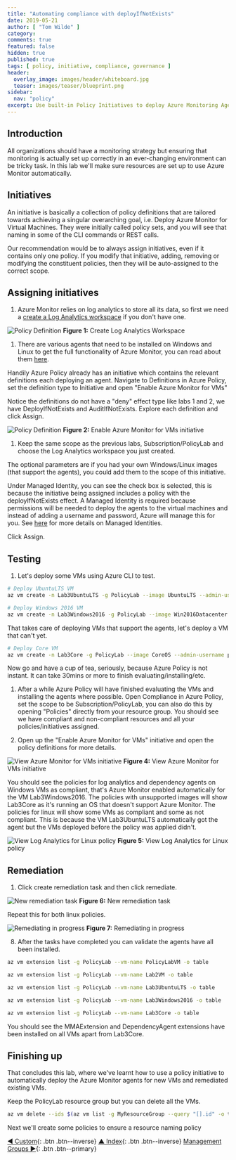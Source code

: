 ```yaml
---
title: "Automating compliance with deployIfNotExists"
date: 2019-05-21
author: [ "Tom Wilde" ]
category:
comments: true
featured: false
hidden: true
published: true
tags: [ policy, initiative, compliance, governance ]
header:
  overlay_image: images/header/whiteboard.jpg
  teaser: images/teaser/blueprint.png
sidebar:
  nav: "policy"
excerpt: Use built-in Policy Initiatives to deploy Azure Monitoring Agents and remediate non-compliant VMs
---
```


## Introduction

All organizations should have a monitoring strategy but ensuring that monitoring is actually set up correctly in an ever-changing environment can be tricky task. In this lab we'll make sure resources are set up to use Azure Monitor automatically.

## Initiatives

An initiative is basically a collection of policy definitions that are tailored towards achieving a singular overarching goal, i.e. Deploy Azure Monitor for Virtual Machines.  They were initially called policy sets, and you will see that naming in some of the CLI commands or REST calls.

Our recommendation would be to always assign initiatives, even if it contains only one policy.  If you modify that initiative, adding, removing or modifying the constituent policies, then they will be auto-assigned to the correct scope.

## Assigning initiatives

1. Azure Monitor relies on log analytics to store all its data, so first we need a [create a Log Analytics workspace](https://docs.microsoft.com/en-us/azure/azure-monitor/learn/quick-create-workspace) if you don't have one.

![Policy Definition](/automation/policy/images/lab3-create-la.png)
**Figure 1:** Create Log Analytics Workspace

1. There are various agents that need to be installed on Windows and Linux to get the full functionality of Azure Monitor, you can read about them [here](https://docs.microsoft.com/en-us/azure/azure-monitor/platform/agents-overview).

Handily Azure Policy already has an initiative which contains the relevant definitions each deploying an agent.
Navigate to Definitions in Azure Policy, set the definition type to Initiative and open "Enable Azure Monitor for VMs"

Notice the definitions do not have a "deny" effect type like labs 1 and 2, we have DeployIfNotExists and AuditIfNotExists. Explore each definition and click Assign.

![Policy Definition](/automation/policy/images/lab3-view-monitor-initiative.png)
**Figure 2:** Enable Azure Monitor for VMs initiative

1. Keep the same scope as the previous labs, Subscription/PolicyLab and choose the Log Analytics workspace you just created.

The optional parameters are if you had your own Windows/Linux images (that support the agents), you could add them to the scope of this initiative.

Under Managed Identity, you can see the check box is selected, this is because the initiative being assigned includes a policy with the deployIfNotExists effect. A Managed Identity is required because permissions will be needed to deploy the agents to the virtual machines and instead of adding a username and password, Azure will manage this for you. See [here](https://docs.microsoft.com/en-us/azure/active-directory/managed-identities-azure-resources/overview) for more details on Managed Identities.

Click Assign.

## Testing

1. Let's deploy some VMs using Azure CLI to test.

```bash
# Deploy UbuntuLTS VM
az vm create -n Lab3UbuntuLTS -g PolicyLab --image UbuntuLTS --admin-username policyuser --size Standard_D2s_v3 --no-wait

# Deploy Windows 2016 VM
az vm create -n Lab3Windows2016 -g PolicyLab --image Win2016Datacenter --admin-username policyuser --size Standard_D2s_v3 --no-wait
```

That takes care of deploying VMs that support the agents, let's deploy a VM that can't yet.

```bash
# Deploy Core VM
az vm create -n Lab3Core -g PolicyLab --image CoreOS --admin-username policyuser --size Standard_D2s_v3 --no-wait
```

Now go and have a cup of tea, seriously, because Azure Policy is not instant. It can take 30mins or more to finish evaluating/installing/etc.

1. After a while Azure Policy will have finished evaluating the VMs and installing the agents where possible. Open Compliance in Azure Policy, set the scope to be Subscription/PolicyLab, you can also do this by opening "Policies" directly from your resource group. You should see we have compliant and non-compliant resources and all your policies/initiatives assigned.

1. Open up the "Enable Azure Monitor for VMs" initiative and open the policy definitions for more details.

![View Azure Monitor for VMs initiative](/automation/policy/images/lab3-view-monitor-initiative-compliance.png)
**Figure 4:** View Azure Monitor for VMs initiative

You should see the policies for log analytics and dependency agents on Windows VMs as compliant, that's Azure Monitor enabled automatically for the VM Lab3Windows2016.
The policies with unsupported images will show Lab3Core as it's running an OS that doesn't support Azure Monitor.
The policies for linux will show some VMs as compliant and some as not compliant. This is because the VM Lab3UbuntuLTS automatically got the agent but the VMs deployed before the policy was applied didn't.

![View Log Analytics for Linux policy](/automation/policy/images/lab3-view-la-policy-linux.png)
**Figure 5:** View Log Analytics for Linux policy

## Remediation

1. Click create remediation task and then click remediate.

![New remediation task](/automation/policy/images/lab3-new-remediation-task.png)
**Figure 6:** New remediation task

Repeat this for both linux policies.

![Remediating in progress](/automation/policy/images/lab3-remediating.png)
**Figure 7:** Remediating in progress

8. After the tasks have completed you can validate the agents have all been installed.

```bash
az vm extension list -g PolicyLab --vm-name PolicyLabVM -o table

az vm extension list -g PolicyLab --vm-name Lab2VM -o table

az vm extension list -g PolicyLab --vm-name Lab3UbuntuLTS -o table

az vm extension list -g PolicyLab --vm-name Lab3Windows2016 -o table

az vm extension list -g PolicyLab --vm-name Lab3Core -o table
```

You should see the MMAExtension and DependencyAgent extensions have been installed on all VMs apart from Lab3Core.

## Finishing up

That concludes this lab, where we've learnt how to use a policy initiative to automatically deploy the Azure Monitor agents for new VMs and remediated existing VMs.

Keep the PolicyLab resource group but you can delete all the VMs.

```bash
az vm delete --ids $(az vm list -g MyResourceGroup --query "[].id" -o tsv)
```

Next we'll create some policies to ensure a resource naming policy

[◄ Custom](../custom){: .btn .btn--inverse} [▲ Index](../#labs){: .btn .btn--inverse} [Management Groups ►](../mg){: .btn .btn--primary}